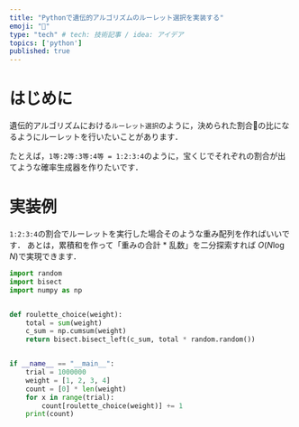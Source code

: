 ```yaml
---
title: "Pythonで遺伝的アルゴリズムのルーレット選択を実装する"
emoji: "🦔"
type: "tech" # tech: 技術記事 / idea: アイデア
topics: ['python']
published: true
---
```


# はじめに

遺伝的アルゴリズムにおける`ルーレット選択`のように，決められた割合の比になるようにルーレットを行いたいことがあります．

たとえば，`1等:2等:3等:4等 = 1:2:3:4`のように，宝くじでそれぞれの割合が出てような確率生成器を作りたいです．

# 実装例

`1:2:3:4`の割合でルーレットを実行した場合そのような重み配列を作ればいいです．
あとは，累積和を作って「重みの合計 * 乱数」を二分探索すれば $O(N \log N)$で実現できます．

```python
import random
import bisect
import numpy as np


def roulette_choice(weight):
    total = sum(weight)
    c_sum = np.cumsum(weight)
    return bisect.bisect_left(c_sum, total * random.random())


if __name__ == "__main__":
    trial = 1000000
    weight = [1, 2, 3, 4]
    count = [0] * len(weight)
    for x in range(trial):
        count[roulette_choice(weight)] += 1
    print(count)
```
